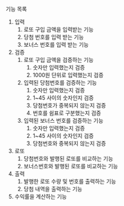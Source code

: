 기능 목록
1. 입력
    1. 로또 구입 금액을 입력받는 기능
    2. 당첨 번호를 입력 받는 기능
    3. 보너스 번호를 입력 받는 기능
2. 검증
   1. 로또 구입 금액을 검증하는 기능
      1. 숫자만 입력했는지 검증
      2. 1000원 단위로 입력했는지 검증
   2. 입력된 당첨번호를 검증하는 기능
      1. 숫자만 입력했는지 검증
      2. 1~45 사이의 숫자인지 검증
      3. 당첨번호가 중복되지 않는지 검증
      4. 번호를 쉼표로 구분했는지 검증
   3. 입력된 보너스 번호를 검증하는 기능
      1. 숫자만 입력했는지 검증
      2. 1~45 사이의 숫자인지 검증
      3. 당첨번호와 중복되지 않는지 검증
3. 로또
   1. 당첨번호와 발행된 로또를 비교하는 기능
   2. 보너스번호와 발행된 로또를 비교하는 기능
4. 출력
   1. 발행한 로또 수량 및 번호를 출력하는 기능
   2. 당첨 내역을 출력하는 기능
5. 수익률을 계산하는 기능
